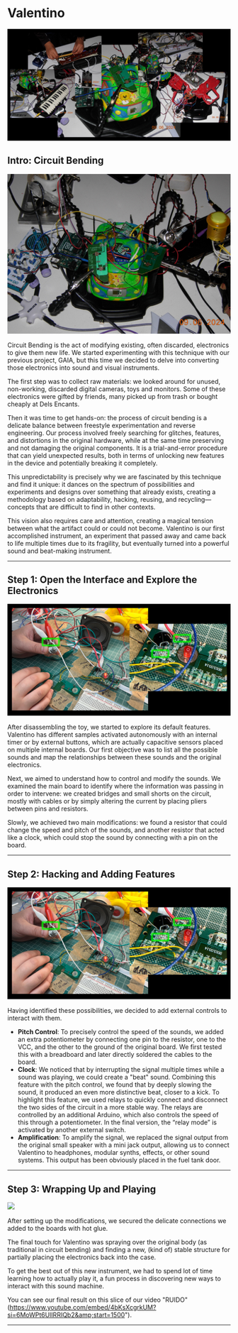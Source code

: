 # Valentino

![](CircuitBending01.jpg)

## Intro: Circuit Bending

![](CircuitBending00.jpg)

Circuit Bending is the act of modifying existing, often discarded, electronics to give them new life. 
We started experimenting with this technique with our previous project, GAIA, but this time we decided to delve into converting those electronics into sound and visual instruments.

The first step was to collect raw materials: we looked around for unused, non-working, discarded digital cameras, toys and monitors. Some of these electronics were gifted by friends, many picked up from trash or bought cheaply at Dels Encants.

Then it was time to get hands-on: the process of circuit bending is a delicate balance between freestyle experimentation and reverse engineering. Our process involved freely searching for glitches, features, and distortions in the original hardware, while at the same time preserving and not damaging the original components. 
It is a trial-and-error procedure that can yield unexpected results, both in terms of unlocking new features in the device and potentially breaking it completely. 

This unpredictability is precisely why we are fascinated by this technique and find it unique: it dances on the spectrum of possibilities and experiments and designs over something that already exists, creating a methodology based on adaptability, hacking, reusing, and recycling—concepts that are difficult to find in other contexts.

This vision also requires care and attention, creating a magical tension between what the artifact could or could not become. Valentino is our first accomplished instrument, an experiment that passed away and came back to life multiple times due to its fragility, but eventually turned into a powerful sound and beat-making instrument.

---

## Step 1: Open the Interface and Explore the Electronics

![](CircuitBending02.jpg)

After disassembling the toy, we started to explore its default features. Valentino has different samples activated autonomously with an internal timer or by external buttons, which are actually capacitive sensors placed on multiple internal boards. Our first objective was to list all the possible sounds and map the relationships between these sounds and the original electronics.

Next, we aimed to understand how to control and modify the sounds. We examined the main board to identify where the information was passing in order to intervene: we created bridges and small shorts on the circuit, mostly with cables or by simply altering the current by placing pliers between pins and resistors. 

Slowly, we achieved two main modifications: we found a resistor that could change the speed and pitch of the sounds, and another resistor that acted like a clock, which could stop the sound by connecting with a pin on the board.

---

## Step 2: Hacking and Adding Features

![](CircuitBending02.jpg)

Having identified these possibilities, we decided to add external controls to interact with them.

- **Pitch Control**: To precisely control the speed of the sounds, we added an extra potentiometer by connecting one pin to the resistor, one to the VCC, and the other to the ground of the original board. We first tested this with a breadboard and later directly soldered the cables to the board.
- **Clock**: We noticed that by interrupting the signal multiple times while a sound was playing, we could create a "beat" sound. Combining this feature with the pitch control, we found that by deeply slowing the sound, it produced an even more distinctive beat, closer to a kick. To highlight this feature, we used relays to quickly connect and disconnect the two sides of the circuit in a more stable way. The relays are controlled by an additional Arduino, which also controls the speed of this through a potentiometer. In the final version, the “relay mode” is activated by another external switch.
- **Amplification**: To amplify the signal, we replaced the signal output from the original small speaker with a mini jack output, allowing us to connect Valentino to headphones, modular synths, effects, or other sound systems. 
This output has been obviously placed in the fuel tank door.

---

## Step 3: Wrapping Up and Playing

![](CircuitBending04.png)

After setting up the modifications, we secured the delicate connections we added to the boards with hot glue.

The final touch for Valentino was spraying over the original body (as traditional in circuit bending) and finding a new, (kind of) stable structure for partially placing the electronics back into the case.

To get the best out of this new instrument, we had to spend lot of time learning how to actually play it, a fun process in discovering new ways to interact with this sound machine.

You can see our final result on this slice of our video "RUIDO" (https://www.youtube.com/embed/4bKsXcgrkUM?si=6MoWPt6UlIRRIQb2&amp;start=1500"). 

---
